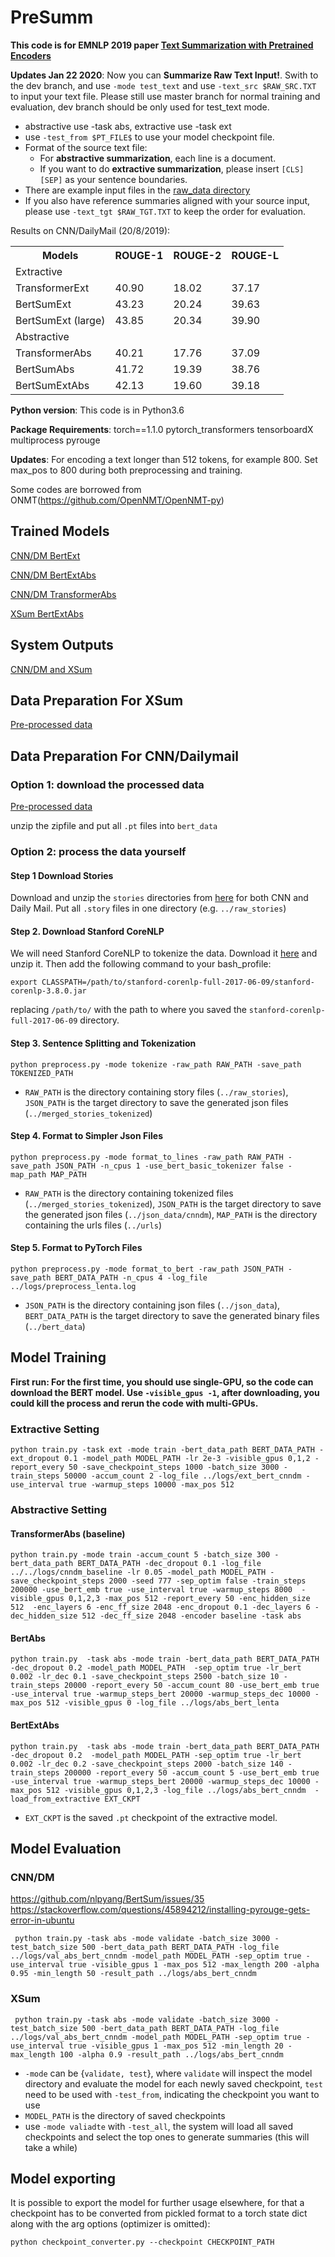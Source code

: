 # PreSumm

**This code is for EMNLP 2019 paper [Text Summarization with Pretrained Encoders](https://arxiv.org/abs/1908.08345)**

**Updates Jan 22 2020**: Now you can **Summarize Raw Text Input!**. Swith to the dev branch, and use `-mode test_text` and use `-text_src $RAW_SRC.TXT` to input your text file. Please still use master branch for normal training and evaluation, dev branch should be only used for test_text mode.
* abstractive use -task abs, extractive use -task ext
* use `-test_from $PT_FILE$` to use your model checkpoint file.
* Format of the source text file:
  * For **abstractive summarization**, each line is a document.
  * If you want to do **extractive summarization**, please insert ` [CLS] [SEP] ` as your sentence boundaries.
* There are example input files in the [raw_data directory](https://github.com/nlpyang/PreSumm/tree/dev/raw_data)
* If you also have reference summaries aligned with your source input, please use `-text_tgt $RAW_TGT.TXT` to keep the order for evaluation.


Results on CNN/DailyMail (20/8/2019):


<table class="tg">
  <tr>
    <th class="tg-0pky">Models</th>
    <th class="tg-0pky">ROUGE-1</th>
    <th class="tg-0pky">ROUGE-2</th>
    <th class="tg-0pky">ROUGE-L</th>
  </tr>
  <tr>
    <td class="tg-c3ow" colspan="4">Extractive</td>
  </tr>
  <tr>
    <td class="tg-0pky">TransformerExt</td>
    <td class="tg-0pky">40.90</td>
    <td class="tg-0pky">18.02</td>
    <td class="tg-0pky">37.17</td>
  </tr>
  <tr>
    <td class="tg-0pky">BertSumExt</td>
    <td class="tg-0pky">43.23</td>
    <td class="tg-0pky">20.24</td>
    <td class="tg-0pky">39.63</td>
  </tr>
  <tr>
    <td class="tg-0pky">BertSumExt (large)</td>
    <td class="tg-0pky">43.85</td>
    <td class="tg-0pky">20.34</td>
    <td class="tg-0pky">39.90</td>
  </tr>
  <tr>
    <td class="tg-baqh" colspan="4">Abstractive</td>
  </tr>
  <tr>
    <td class="tg-0lax">TransformerAbs</td>
    <td class="tg-0lax">40.21</td>
    <td class="tg-0lax">17.76</td>
    <td class="tg-0lax">37.09</td>
  </tr>
  <tr>
    <td class="tg-0lax">BertSumAbs</td>
    <td class="tg-0lax">41.72</td>
    <td class="tg-0lax">19.39</td>
    <td class="tg-0lax">38.76</td>
  </tr>
  <tr>
    <td class="tg-0lax">BertSumExtAbs</td>
    <td class="tg-0lax">42.13</td>
    <td class="tg-0lax">19.60</td>
    <td class="tg-0lax">39.18</td>
  </tr>
</table>

**Python version**: This code is in Python3.6

**Package Requirements**: torch==1.1.0 pytorch_transformers tensorboardX multiprocess pyrouge



**Updates**: For encoding a text longer than 512 tokens, for example 800. Set max_pos to 800 during both preprocessing and training.


Some codes are borrowed from ONMT(https://github.com/OpenNMT/OpenNMT-py)

## Trained Models
[CNN/DM BertExt](https://drive.google.com/open?id=1kKWoV0QCbeIuFt85beQgJ4v0lujaXobJ)

[CNN/DM BertExtAbs](https://drive.google.com/open?id=1-IKVCtc4Q-BdZpjXc4s70_fRsWnjtYLr)

[CNN/DM TransformerAbs](https://drive.google.com/open?id=1yLCqT__ilQ3mf5YUUCw9-UToesX5Roxy)

[XSum BertExtAbs](https://drive.google.com/open?id=1H50fClyTkNprWJNh10HWdGEdDdQIkzsI)

## System Outputs

[CNN/DM and XSum](https://drive.google.com/file/d/1kYA384UEAQkvmZ-yWZAfxw7htCbCwFzC) 

## Data Preparation For XSum
[Pre-processed data](https://drive.google.com/open?id=1BWBN1coTWGBqrWoOfRc5dhojPHhatbYs)


## Data Preparation For CNN/Dailymail
### Option 1: download the processed data

[Pre-processed data](https://drive.google.com/open?id=1DN7ClZCCXsk2KegmC6t4ClBwtAf5galI)

unzip the zipfile and put all `.pt` files into `bert_data`

### Option 2: process the data yourself

#### Step 1 Download Stories
Download and unzip the `stories` directories from [here](http://cs.nyu.edu/~kcho/DMQA/) for both CNN and Daily Mail. Put all  `.story` files in one directory (e.g. `../raw_stories`)

####  Step 2. Download Stanford CoreNLP
We will need Stanford CoreNLP to tokenize the data. Download it [here](https://stanfordnlp.github.io/CoreNLP/) and unzip it. Then add the following command to your bash_profile:
```
export CLASSPATH=/path/to/stanford-corenlp-full-2017-06-09/stanford-corenlp-3.8.0.jar
```
replacing `/path/to/` with the path to where you saved the `stanford-corenlp-full-2017-06-09` directory. 

####  Step 3. Sentence Splitting and Tokenization

```
python preprocess.py -mode tokenize -raw_path RAW_PATH -save_path TOKENIZED_PATH
```

* `RAW_PATH` is the directory containing story files (`../raw_stories`), `JSON_PATH` is the target directory to save the generated json files (`../merged_stories_tokenized`)


####  Step 4. Format to Simpler Json Files
 
```
python preprocess.py -mode format_to_lines -raw_path RAW_PATH -save_path JSON_PATH -n_cpus 1 -use_bert_basic_tokenizer false -map_path MAP_PATH
```

* `RAW_PATH` is the directory containing tokenized files (`../merged_stories_tokenized`), `JSON_PATH` is the target directory to save the generated json files (`../json_data/cnndm`), `MAP_PATH` is the  directory containing the urls files (`../urls`)

####  Step 5. Format to PyTorch Files
```
python preprocess.py -mode format_to_bert -raw_path JSON_PATH -save_path BERT_DATA_PATH -n_cpus 4 -log_file ../logs/preprocess_lenta.log
```

* `JSON_PATH` is the directory containing json files (`../json_data`), `BERT_DATA_PATH` is the target directory to save the generated binary files (`../bert_data`)

## Model Training

**First run: For the first time, you should use single-GPU, so the code can download the BERT model. Use ``-visible_gpus -1``, after downloading, you could kill the process and rerun the code with multi-GPUs.**

### Extractive Setting

```
python train.py -task ext -mode train -bert_data_path BERT_DATA_PATH -ext_dropout 0.1 -model_path MODEL_PATH -lr 2e-3 -visible_gpus 0,1,2 -report_every 50 -save_checkpoint_steps 1000 -batch_size 3000 -train_steps 50000 -accum_count 2 -log_file ../logs/ext_bert_cnndm -use_interval true -warmup_steps 10000 -max_pos 512
```

### Abstractive Setting

#### TransformerAbs (baseline)
```
python train.py -mode train -accum_count 5 -batch_size 300 -bert_data_path BERT_DATA_PATH -dec_dropout 0.1 -log_file ../../logs/cnndm_baseline -lr 0.05 -model_path MODEL_PATH -save_checkpoint_steps 2000 -seed 777 -sep_optim false -train_steps 200000 -use_bert_emb true -use_interval true -warmup_steps 8000  -visible_gpus 0,1,2,3 -max_pos 512 -report_every 50 -enc_hidden_size 512  -enc_layers 6 -enc_ff_size 2048 -enc_dropout 0.1 -dec_layers 6 -dec_hidden_size 512 -dec_ff_size 2048 -encoder baseline -task abs
```
#### BertAbs
```
python train.py  -task abs -mode train -bert_data_path BERT_DATA_PATH -dec_dropout 0.2 -model_path MODEL_PATH  -sep_optim true -lr_bert 0.002 -lr_dec 0.1 -save_checkpoint_steps 2500 -batch_size 10 -train_steps 20000 -report_every 50 -accum_count 80 -use_bert_emb true -use_interval true -warmup_steps_bert 20000 -warmup_steps_dec 10000 -max_pos 512 -visible_gpus 0 -log_file ../logs/abs_bert_lenta
```
#### BertExtAbs
```
python train.py  -task abs -mode train -bert_data_path BERT_DATA_PATH -dec_dropout 0.2  -model_path MODEL_PATH -sep_optim true -lr_bert 0.002 -lr_dec 0.2 -save_checkpoint_steps 2000 -batch_size 140 -train_steps 200000 -report_every 50 -accum_count 5 -use_bert_emb true -use_interval true -warmup_steps_bert 20000 -warmup_steps_dec 10000 -max_pos 512 -visible_gpus 0,1,2,3 -log_file ../logs/abs_bert_cnndm  -load_from_extractive EXT_CKPT   
```
* `EXT_CKPT` is the saved `.pt` checkpoint of the extractive model.




## Model Evaluation
### CNN/DM

https://github.com/nlpyang/BertSum/issues/35
https://stackoverflow.com/questions/45894212/installing-pyrouge-gets-error-in-ubuntu
```
 python train.py -task abs -mode validate -batch_size 3000 -test_batch_size 500 -bert_data_path BERT_DATA_PATH -log_file ../logs/val_abs_bert_cnndm -model_path MODEL_PATH -sep_optim true -use_interval true -visible_gpus 1 -max_pos 512 -max_length 200 -alpha 0.95 -min_length 50 -result_path ../logs/abs_bert_cnndm 
```
### XSum
```
 python train.py -task abs -mode validate -batch_size 3000 -test_batch_size 500 -bert_data_path BERT_DATA_PATH -log_file ../logs/val_abs_bert_cnndm -model_path MODEL_PATH -sep_optim true -use_interval true -visible_gpus 1 -max_pos 512 -min_length 20 -max_length 100 -alpha 0.9 -result_path ../logs/abs_bert_cnndm 
```
* `-mode` can be {`validate, test`}, where `validate` will inspect the model directory and evaluate the model for each newly saved checkpoint, `test` need to be used with `-test_from`, indicating the checkpoint you want to use
* `MODEL_PATH` is the directory of saved checkpoints
* use `-mode valiadte` with `-test_all`, the system will load all saved checkpoints and select the top ones to generate summaries (this will take a while)

## Model exporting

It is possible to export the model for further usage elsewhere,
for that a checkpoint has to be converted from pickled format to
a torch state dict along with the arg options (optimizer is omitted): 

```
python checkpoint_converter.py --checkpoint CHECKPOINT_PATH
```
